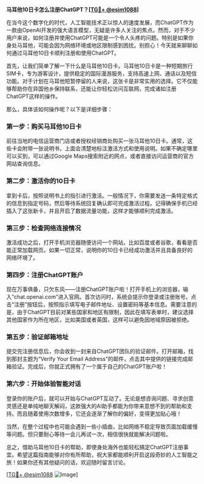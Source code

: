 **马耳他10日卡怎么注册ChatGPT？[[TG💪+ @esim1088](https://t.me/s/esim1088)]**

在当今这个数字化的时代，人工智能技术正以惊人的速度发展，而ChatGPT作为一款由OpenAI开发的强大语言模型，无疑是许多人关注的焦点。然而，对于不少用户来说，如何注册并使用ChatGPT可能是一个令人头疼的问题。特别是如果你身处马耳他，可能会因为网络环境或地区限制感到困扰。别担心！今天就来聊聊如何通过马耳他10日卡顺利注册和使用ChatGPT。

首先，让我们简单了解一下什么是马耳他10日卡。马耳他10日卡是一种短期旅行SIM卡，专为游客设计，提供稳定的国际漫游服务，支持高速上网、通话以及短信功能。对于计划在马耳他短暂停留的人来说，这张卡是非常实用的选择。它不仅能够帮助你在异国他乡保持联系，还能让你轻松访问互联网，完成诸如注册ChatGPT这样的操作。

那么，具体该如何操作呢？以下是详细步骤：

### **第一步：购买马耳他10日卡**
前往当地的电信运营商门店或者授权经销商处购买一张马耳他10日卡。通常，这些卡会附带一张说明书，上面会清楚地标注激活方式和使用说明。如果不确定哪里可以买到，可以通过Google Maps搜索附近的网点，或者直接访问运营商的官方网站查询信息。

### **第二步：激活你的10日卡**
拿到卡后，按照说明书上的指引进行激活。一般情况下，你需要发送一条特定格式的信息到指定号码，然后等待系统回复确认即可完成激活过程。记得确保手机已经插入了这张新卡，并且开启了数据流量功能，这样才能够顺利完成激活。

### **第三步：检查网络连接情况**
激活成功之后，打开手机浏览器随便访问一个网站，比如百度或者谷歌，看看是否能正常加载网页。如果一切正常，说明你的10日卡已经成功激活并且具备良好的网络环境了。

### **第四步：注册ChatGPT账户**
现在万事俱备，只欠东风——注册ChatGPT账户啦！打开手机上的浏览器，输入“chat.openai.com”进入官网。首次访问时，系统会提示你登录或注册账号。点击“注册”按钮后，按照指示填写电子邮件地址、设置密码等基本信息。需要注意的是，由于ChatGPT目前对某些国家和地区有限制，因此在填写表单时，建议选择其他国家作为所在地区，比如美国或者英国，这样可以避免因地域原因被拒绝。

### **第五步：验证邮箱地址**
提交完注册信息后，你会收到一封来自ChatGPT团队的验证邮件。打开邮箱，找到那封主题为“Verify Your Email Address”的邮件，点击其中提供的链接完成邮箱验证。完成后，你就正式拥有了一个属于自己的ChatGPT账户啦！

### **第六步：开始体验智能对话**
登录你的账户后，就可以开始与ChatGPT互动了。无论是想咨询问题、寻求创意灵感还是单纯地聊天解闷，这款强大的AI助手都能为你带来意想不到的帮助和支持。而且随着使用次数增多，它还会逐渐了解你的偏好，变得更加贴心哦！

当然，在整个过程中也可能会遇到一些小插曲，比如网络不稳定导致页面加载缓慢等问题。但只要耐心等待一会儿再试一次，相信很快就能解决问题啦。

总之，借助马耳他10日卡的帮助，即使身处海外也能轻松搞定ChatGPT注册事宜。希望这篇指南能够对你有所帮助，祝大家都能顺利开启这段奇妙的人工智能之旅！如果你还有其他疑问的话，欢迎随时留言讨论。

[[TG💪+ @esim1088](https://t.me/s/esim1088) ![Image](https://i.postimg.cc/4NQfJmqS/Snipaste-2025-05-13-00-14-12.png)]